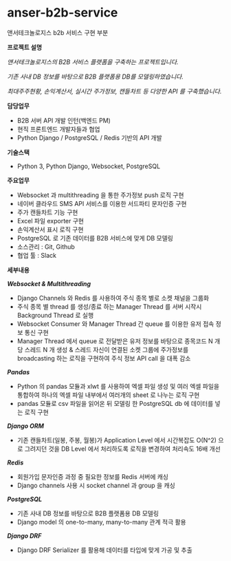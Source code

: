 # anser-b2b-service
앤서테크놀로지스 b2b 서비스 구현 부분

**프로젝트 설명**

*앤서테크놀로지스의 B2B 서비스 플랫폼을 구축하는 프로젝트입니다.* 

*기존 사내 DB 정보를 바탕으로 B2B 플랫폼용  DB를 모델링하였습니다.*

*최대주주현황, 손익계산서, 실시간 주가정보, 캔들차트 등 다양한 API 를 구축했습니다.*

**담당업무**

- B2B 서버 API 개발 인턴(백엔드 PM)
- 현직 프론트엔드 개발자들과 협업
- Python Django / PostgreSQL / Redis 기반의 API 개발

**기술스택**

- Python 3, Python Django, Websocket, PostgreSQL

**주요업무**

- Websocket 과 multithreading 을 통한 주가정보 push 로직 구현
- 네이버 클라우드 SMS API 서비스를 이용한 서드파티 문자인증 구현
- 주가 캔들차트 기능 구현
- Excel 파일 exporter 구현
- 손익계산서 표시 로직 구현
- PostgreSQL 로 기존 데이터를 B2B 서비스에 맞게 DB 모델링
- 소스관리 : Git, Github
- 협업 툴 : Slack

**세부내용**

***Websocket & Multithreading***

- Django Channels 와 Redis 를 사용하여 주식 종목 별로 소켓 채널을 그룹화
- 주식 종목 별 thread 를 생성/종료 하는 Manager Thread 를 서버 시작시 Background Thread 로 실행
- Websocket Consumer 와 Manager Thread 간 queue 를 이용한 유저 접속 정보 통신 구현
- Manager Thread 에서 queue 로 전달받은 유저 정보를 바탕으로 종목코드 N 개당 스레드 N 개 생성 & 스레드 자신이 연결된 소켓 그룹에 주가정보를 broadcasting 하는 로직을 구현하여 주식 정보 API call 을 대폭 감소

***Pandas***

- Python 의 pandas 모듈과 xlwt 를 사용하여 엑셀 파일 생성 및 여러 엑셀 파일을 통합하여 하나의 엑셀 파일 내부에서 여러개의 sheet 로 나누는 로직 구현
- pandas 모듈로 csv 파일을 읽어온 뒤 모델링 한 PostgreSQL db 에 데이터를 넣는 로직 구현

***Django ORM***

- 기존 캔들차트(일봉, 주봉, 월봉)가 Application Level 에서 시간복잡도 O(N^2) 으로 그려지던 것을 DB Level 에서 처리하도록 로직을 변경하여 처리속도 16배 개선

***Redis***

- 회원가입 문자인증 과정 중 필요한 정보를 Redis 서버에 캐싱
- Django channels 사용 시 socket channel 과 group 을 캐싱

***PostgreSQL***

- 기존 사내 DB 정보를 바탕으로 B2B 플랫폼용 DB 모델링
- Django model 의 one-to-many, many-to-many 관계 적극 활용

***Django DRF***

- Django DRF Serializer 를 활용해 데이터를 타입에 맞게 가공 및 추출
